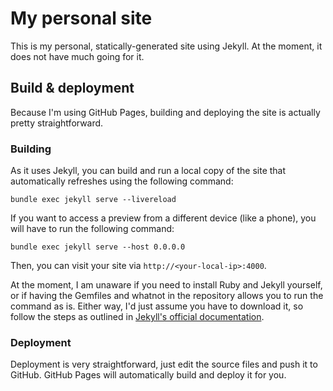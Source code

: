 # My personal site

This is my personal, statically-generated site using Jekyll. At the moment, it does not have much going for it.

## Build & deployment

Because I'm using GitHub Pages, building and deploying the site is actually pretty straightforward.

### Building

As it uses Jekyll, you can build and run a local copy of the site that automatically refreshes using the following command:

```
bundle exec jekyll serve --livereload
```

If you want to access a preview from a different device (like a phone), you will have to run the following command:

```
bundle exec jekyll serve --host 0.0.0.0
```

Then, you can visit your site via `http://<your-local-ip>:4000`.

At the moment, I am unaware if you need to install Ruby and Jekyll yourself, or if having the Gemfiles and whatnot in the repository allows you to run the command as is. Either way, I'd just assume you have to download it, so follow the steps as outlined in [Jekyll's official documentation](https://jekyllrb.com/docs/installation/).

### Deployment

Deployment is very straightforward, just edit the source files and push it to GitHub. GitHub Pages will automatically build and deploy it for you.